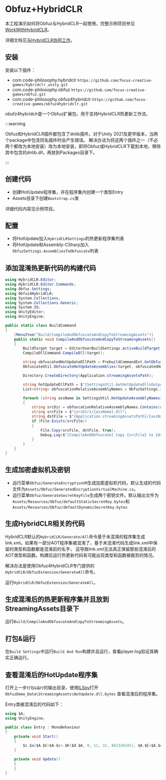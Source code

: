 # Obfuz+HybridCLR

本工程演示如何将Obfuz与HybridCLR一起使用，完整示例项目参见[WorkWithHybridCLR](https://github.com/focus-creative-games/obfuz-samples/tree/main/WorkWithHybridCLR)。

详细文档见[与HybridCLR协同工作](../manual/work-with-hybridclr)。

## 安装

安装以下插件：

- com.code-philosophy.hybridclr `https://github.com/focus-creative-games/hybridclr_unity.git`
- com.code-philosophy.obfuz `https://github.com/focus-creative-games/obfuz.git`
- com.code-philosophy.obfuz4hybridclr `https://github.com/focus-creative-games/obfuz4hybridclr.git`

obufz4hybridclr是一个Obfuz扩展包，用于支持HybridCLR热更新工作流。

:::warning

Obfuz和HybridCLR插件都包含了dnlib插件。对于Unity 2021及更早版本，当两个package中包含同名插件时会产生错误。
解决办法为将这两个插件之一（不必两个都改为本地安装）改为本地安装，即将Obfuz或HybridCLR下载到本地，移除其中包含的dnlib.dll，再放到Packages目录下。

:::

## 创建代码

- 创建HotUpdate程序集，并在程序集内创建一个类型Entry
- Assets目录下创建`Bootstrap.cs`类

详细代码内容见示例项目。

## 配置

- 将HotUpdate加入`HybridCLRSettings`的热更新程序集列表
- 将HotUpdate和Assembly-CSharp加入`ObfuzSettings.AssembliesToObfuscate`列表

## 添加混淆热更新代码的构建代码

```csharp
using HybridCLR.Editor;
using HybridCLR.Editor.Commands;
using Obfuz.Settings;
using Obfuz4HybridCLR;
using System.Collections;
using System.Collections.Generic;
using System.IO;
using UnityEditor;
using UnityEngine;

public static class BuildCommand
{
    [MenuItem("Build/CompileAndObfuscateAndCopyToStreamingAssets")]
    public static void CompileAndObfuscateAndCopyToStreamingAssets()
    {
        BuildTarget target = EditorUserBuildSettings.activeBuildTarget;
        CompileDllCommand.CompileDll(target);

        string obfuscatedHotUpdateDllPath = PrebuildCommandExt.GetObfuscatedHotUpdateAssemblyOutputPath(target);
        ObfuscateUtil.ObfuscateHotUpdateAssemblies(target, obfuscatedHotUpdateDllPath);

        Directory.CreateDirectory(Application.streamingAssetsPath);

        string hotUpdateDllPath = $"{SettingsUtil.GetHotUpdateDllsOutputDirByTarget(target)}";
        List<string> obfuscationRelativeAssemblyNames = ObfuzSettings.Instance.assemblySettings.GetObfuscationRelativeAssemblyNames();

        foreach (string assName in SettingsUtil.HotUpdateAssemblyNamesIncludePreserved)
        {
            string srcDir = obfuscationRelativeAssemblyNames.Contains(assName) ? obfuscatedHotUpdateDllPath : hotUpdateDllPath;
            string srcFile = $"{srcDir}/{assName}.dll";
            string dstFile = $"{Application.streamingAssetsPath}/{assName}.dll.bytes";
            if (File.Exists(srcFile))
            {
                File.Copy(srcFile, dstFile, true);
                Debug.Log($"[CompileAndObfuscate] Copy {srcFile} to {dstFile}");
            }
        }
    }
}

```

## 生成加密虚拟机及密钥

- 运行菜单`Obfuz/GenerateEncryptionVM`生成加密虚拟机代码，默认生成的代码文件为`Assets/Obfuz/GeneratedEncryptionVirtualMachine.cs`。
- 运行菜单`Obfuz/GenerateSecretKeyFile`生成两个密钥文件。默认输出文件为`Assets/Resources/Obfuz/defaultStaticSecretKey.bytes`和`Assets/Resources/Obfuz/defaultDynamicSecretKey.bytes`

## 生成HybridCLR相关的代码

HybridCLR默认的`HybridCLR/Generate/All`命令基于未混淆的程序集生成link.xml。如果有一部分AOT程序集被混淆了，基于未混淆代码生成link.xml中保留的类型和函数都是混淆前的名字，
这导致link.xml无法真正保留那些混淆后的AOT类型和函数。构建后运行热更新代码有可能出现类型和函数被裁剪的情况。

解决办法是使用Obfuz4HybridCLR专门提供的`HybridCLR/ObfuzExtension/GenerateAll`命令。

运行`HybridCLR/ObfuzExtension/GenerateAll`。

## 生成混淆后的热更新程序集并且放到StreamingAssets目录下

运行`Build/CompileAndObfuscateAndCopyToStreamingAssets`。

## 打包&运行

在`Build Settings`中运行`Build And Run`构建并且运行，查看player.log验证其确实正确运行。

## 查看混淆后的HotUpdate程序集

打开上一步`打包&运行`的输出目录，使用[ILSpy](https://github.com/icsharpcode/ILSpy)打开`ObfuzDemo_Data\StreamingAssets\HotUpdate.dll.bytes`
查看混淆后的程序集。

Entry类被混淆后的代码如下：

```csharp
using $A;
using UnityEngine;

public class Entry : MonoBehaviour
{
    private void Start()
    {
        $c.$a($A.$C<$A.$c>.$K($d.$A, 0, 11, 32, 862320345), $A.$C<$A.$c>.$d(1718597184, 154, 2114032877));
    }

    private void Update()
    {
    }
}


```

